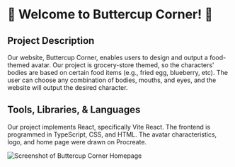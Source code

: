 # 🌻 Welcome to Buttercup Corner! 🌻


## Project Description
Our website, Buttercup Corner, enables users to design and output a food-themed avatar. Our project is grocery-store themed, so the characters' bodies are based on certain food items (e.g., fried egg, blueberry, etc). The user can choose any combination of bodies, mouths, and eyes, and the website will output the desired character.


## Tools, Libraries, & Languages
Our project implements React, specifically Vite React. The frontend is programmed in TypeScript, CSS, and HTML. The avatar characteristics, logo, and home page were drawn on Procreate.

![Screenshot of Buttercup Corner Homepage](./screenshots/homepage.png)
